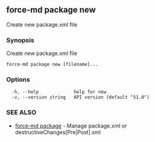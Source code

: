 ## force-md package new

Create new package.xml file

### Synopsis

Create new package.xml file

```
force-md package new [filename]...
```

### Options

```
  -h, --help             help for new
  -v, --version string   API version (default "51.0")
```

### SEE ALSO

* [force-md package](force-md_package.md)	 - Manage package.xml or destructiveChanges[Pre|Post].xml

